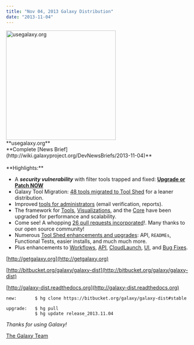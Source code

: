 ```yaml
---
title: "Nov 04, 2013 Galaxy Distribution"
date: "2013-11-04"
---
```

<div class='right'>
<a href='/http:usegalaxy.org/'><img src="/images/news-graphics/2013_11_04_usegalaxy.org.jpg" alt="usegalaxy.org" width=300 /></a><br />**usegalaxy.org**</div>
**Complete [News Brief](http://wiki.galaxyproject.org/DevNewsBriefs/2013-11-04)**
<br />
<br />
**Highlights:**

* A ***security vulnerability*** with filter tools trapped and fixed: **[Upgrade or Patch NOW](http://wiki.galaxyproject.org/DevNewsBriefs/2013-11-04#Security_Fix_NOW)**
* Galaxy Tool Migration: [48 tools migrated to Tool Shed](http://wiki.galaxyproject.org/DevNewsBriefs/2013-11-04#New_Tool_Migrations) for a leaner distribution.
* Improved [tools for administrators](http://wiki.galaxyproject.org/DevNewsBriefs/2013-11-04#Admin) (email verification, reports).
* The framework for [Tools](http://wiki.galaxyproject.org/DevNewsBriefs/2013-11-04#Tools), [Visualizations](http://wiki.galaxyproject.org/DevNewsBriefs/2013-11-04#Visualizations), and the [Core](http://wiki.galaxyproject.org/DevNewsBriefs/2013-11-04#Core) have been upgraded for performance and scalability. 
* Come see! A whopping [26 pull requests incorporated](http://wiki.galaxyproject.org/DevNewsBriefs/2013-11-04#Pull_Requests_Merged)!. Many thanks to our open source community!
* Numerous [Tool Shed enhancements and upgrades](http://wiki.galaxyproject.org/DevNewsBriefs/2013-11-04#Tool_Shed): API, `READMEs`, Functional Tests, easier installs, and much much more.
* Plus enhancements to [Workflows](http://wiki.galaxyproject.org/DevNewsBriefs/2013-11-04#Workflows), [API](http://wiki.galaxyproject.org/DevNewsBriefs/2013-11-04#API), [CloudLaunch](http://wiki.galaxyproject.org/DevNewsBriefs/2013-11-04#CloudLaunch), [UI](http://wiki.galaxyproject.org/DevNewsBriefs/2013-11-04#UI), and [Bug Fixes](http://wiki.galaxyproject.org/DevNewsBriefs/2013-11-04#Bug_Fixes).

[http://getgalaxy.org](http://getgalaxy.org)

[http://bitbucket.org/galaxy/galaxy-dist](http://bitbucket.org/galaxy/galaxy-dist)

[http://galaxy-dist.readthedocs.org](http://galaxy-dist.readthedocs.org)

```
new:       $ hg clone https://bitbucket.org/galaxy/galaxy-dist#stable

upgrade:   $ hg pull 
           $ hg update release_2013.11.04
```


*Thanks for using Galaxy!*

[The Galaxy Team](/galaxy-team/)
